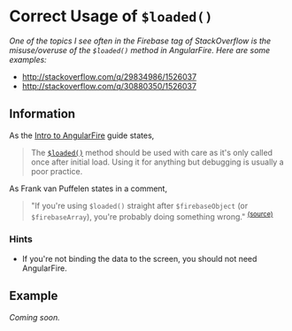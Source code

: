 # Correct Usage of `$loaded()`

_One of the topics I see often in the Firebase tag of StackOverflow is the misuse/overuse of the `$loaded()` method in AngularFire. Here are some examples:_

* http://stackoverflow.com/q/29834986/1526037
* http://stackoverflow.com/q/30880350/1526037

## Information

As the [Intro to AngularFire](https://www.firebase.com/docs/web/libraries/angular/guide/intro-to-angularfire.html#section-async-intro) guide states,

> The [`$loaded()`](https://www.firebase.com/docs/web/libraries/angular/api.html#angularfire-firebaseobject-loaded) method should be used with care as it's only called once after initial load. Using it for anything but debugging is usually a poor practice.

As Frank van Puffelen states in a comment,

> "If you're using `$loaded()` straight after `$firebaseObject` (or `$firebaseArray`), you're probably doing something wrong." <sup>[(source)][1]</sup>

### Hints

* If you're not binding the data to the screen, you should not need AngularFire.

## Example

_Coming soon._


<!-- Sources -->

[1]: http://stackoverflow.com/questions/29834986/saving-new-property-overwrites-firebase-object/29835485#comment47798344_29835485
